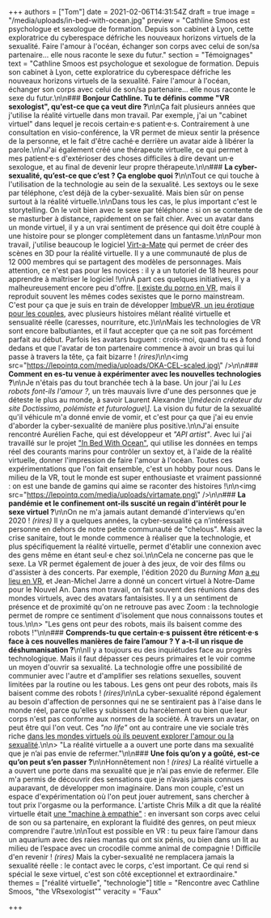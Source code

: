 +++
authors = ["Tom"]
date = 2021-02-06T14:31:54Z
draft = true
image = "/media/uploads/in-bed-with-ocean.jpg"
preview = "Cathline Smoos est psychologue et sexologue de formation. Depuis son cabinet à Lyon, cette exploratrice du cyberespace défriche les nouveaux horizons virtuels de la sexualité. Faire l'amour à l'océan, échanger son corps avec celui de son/sa partenaire... elle nous raconte le sexe du futur."
section = "Témoignages"
text = "Cathline Smoos est psychologue et sexologue de formation. Depuis son cabinet à Lyon, cette exploratrice du cyberespace défriche les nouveaux horizons virtuels de la sexualité. Faire l'amour à l'océan, échanger son corps avec celui de son/sa partenaire... elle nous raconte le sexe du futur.\n\n### **Bonjour Cathline. Tu te définis comme \"VR sexologist\", qu'est-ce que ça veut dire ?**\n\nÇa fait plusieurs années que j'utilise la réalité virtuelle dans mon travail. Par exemple, j'ai un \"cabinet virtuel\" dans lequel je recois certain·e·s patient·e·s. Contrairement à une consultation en visio-conférence, la VR permet de mieux sentir la présence de la personne, et le fait d'être caché·e derrière un avatar aide à libérer la parole.\n\nJ'ai également créé une thérapeute virtuelle, ce qui permet à mes patient·e·s d'extérioser des choses difficiles à dire devant un·e sexologue, et au final de devenir leur propre thérapeute.\n\n### **La cyber-sexualité, qu’est-ce que c’est ? Ça englobe quoi ?**\n\nTout ce qui touche à l'utilisation de la technologie au sein de la sexualité. Les sextoys ou le sexe par téléphone, c’est déjà de la cyber-sexualité. Mais bien sûr on pense surtout à la réalité virtuelle.\n\nDans tous les cas, le plus important c'est le storytelling. On le voit bien avec le sexe par téléphone : si on se contente de se masturber à distance, rapidement on se fait chier. Avec un avatar dans un monde virtuel, il y a un vrai sentiment de présence qui doit être couplé à une histoire pour se plonger complètement dans un fantasme.\n\nPour mon travail, j'utilise beaucoup le logiciel [Virt-a-Mate](https://hub.virtamate.com) qui permet de créer des scènes en 3D pour la réalité virtuelle. Il y a une communauté de plus de 12&nbsp;000 membres qui se partagent des modèles de personnages. Mais attention, ce n'est pas pour les novices : il y a un tutoriel de 18 heures pour apprendre à maîtriser le logiciel !\n\nÀ part ces quelques initiatives, il y a malheureusement encore peu d'offre. [Il existe du porno en VR](https://lepointq.com/articles/21-02/voir-autrement-avec-un-casque-vr/), mais il reproduit souvent les mêmes codes sexistes que le porno mainstream. C'est pour ça que je suis en train de développer [ImbueVR, un jeu érotique pour les couples](https://www.imbuevr.com/), avec plusieurs histoires mêlant réalité virtuelle et sensualité réelle (caresses, nourriture, etc.)\n\nMais les technologies de VR sont encore balbutiantes, et il faut accepter que ça ne soit pas forcément parfait au début. Parfois les avatars buguent : crois-moi, quand tu es à fond dedans et que l'avatar de ton partenaire commence à avoir un bras qui lui passe à travers la tête, ça fait bizarre ! _(rires)_\n\n<img src=\"https://lepointq.com/media/uploads/OKA-CEL-scaled.jpg\" />\n\n### **Comment en es-tu venue à expérimenter avec les nouvelles technologies ?**\n\nJe n'étais pas du tout branchée tech à la base. Un jour j'ai lu _Les robots font-ils l'amour ?,_ un très mauvais livre d'une des personnes que je déteste le plus au monde, à savoir Laurent Alexandre _\\[médecin créateur du site Doctissimo, polémiste et futurologue\\]._ La vision du futur de la sexualité qu'il véhicule m'a donné envie de vomir, et c'est pour ça que j'ai eu envie d'aborder la cyber-sexualité de manière plus positive.\n\nJ'ai ensuite rencontré Aurélien Fache, qui est développeur et _\"API artist\"_. Avec lui j'ai travaillé sur le projet [\"In Bed With Ocean\"](https://futureofsex.net/remote-sex/sea-of-love-innovative-project-mixes-sex-and-the-ocean/), qui utilise les données en temps réel des courants marins pour contrôler un sextoy et, à l'aide de la réalité virtuelle, donner l'impression de faire l'amour à l'océan. Toutes ces expérimentations que l'on fait ensemble, c'est un hobby pour nous. Dans le milieu de la VR, tout le monde est super enthousiaste et vraiment passionné : on est une bande de gamins qui aime se raconter des histoires !\n\n<img src=\"https://lepointq.com/media/uploads/virtamate.png\" />\n\n### **La pandémie et le confinement ont-ils suscité un regain d'intérêt pour le sexe virtuel ?**\n\nOn ne m'a jamais autant demandé d'interviews qu'en 2020 ! _(rires)_ Il y a quelques années, la cyber-sexualité ça n’intéressait personne en dehors de notre petite communauté de \"chelous\". Mais avec la crise sanitaire, tout le monde commence à réaliser que la technologie, et plus spécifiquement la réalité virtuelle, permet d'établir une connexion avec des gens même en étant seul·e chez soi.\n\nCela ne concerne pas que le sexe. La VR permet également de jouer à des jeux, de voir des films ou d'assister à des concerts. Par exemple, l'édition 2020 du _Burning Man_ [a eu lieu en VR](https://www.ladn.eu/mondes-creatifs/burning-man-2020-festival-version-virtuelle/), et Jean-Michel Jarre a donné un concert virtuel à Notre-Dame pour le Nouvel An. Dans mon travail, on fait souvent des réunions dans des mondes virtuels, avec des avatars fantaisistes. Il y a un sentiment de présence et de proximité qu'on ne retrouve pas avec Zoom : la technologie permet de rompre ce sentiment d'isolement que nous connaissons toutes et tous.\n\n> \"Les gens ont peur des robots, mais ils baisent comme des robots !\"\n\n### **Comprends-tu que certain·e·s puissent être réticent·e·s face à ces nouvelles manières de faire l’amour ? Y a-t-il un risque de déshumanisation ?**\n\nIl y a toujours eu des inquiétudes face au progrès technologique. Mais il faut dépasser ces peurs primaires et le voir comme un moyen d'ouvrir sa sexualité. La technologie offre une possibilité de communier avec l'autre et d'amplifier ses relations sexuelles, souvent limitées par la routine ou les tabous. Les gens ont peur des robots, mais ils baisent comme des robots ! _(rires)_\n\nLa cyber-sexualité répond également au besoin d'affection de personnes qui ne se sentiraient pas à l'aise dans le monde réel, parce qu'elles y subissent du harcèlement ou bien que leur corps n'est pas conforme aux normes de la société. À travers un avatar, on peut être qui l'on veut. Ces _\"no life\"_ ont au contraire une vie sociale très riche [dans les mondes virtuels où ils peuvent explorer l'amour ou la sexualité](https://lepointq.com/articles/21-02/du-sexe-dans-les-jeux-video/).\n\n> \"La réalité virtuelle a a ouvert une porte dans ma sexualité que je n’ai pas envie de refermer.\"\n\n### **Une fois qu’on y a goûté, est-ce qu’on peut s’en passer ?**\n\nHonnêtement non ! _(rires)_ La réalité virtuelle a a ouvert une porte dans ma sexualité que je n’ai pas envie de refermer. Elle m'a permis de découvrir des sensations que je n’avais jamais connues auparavant, de développer mon imaginaire. Dans mon couple, c'est un espace d'expérimentation où l'on peut jouer autrement, sans chercher à tout prix l'orgasme ou la performance. L'artiste Chris Milk a dit que la réalité virtuelle était [une \"machine à empathie\"](https://www.ted.com/talks/chris_milk_how_virtual_reality_can_create_the_ultimate_empathy_machine?language=fr) : en inversant son corps avec celui de son ou sa partenaire, en explorant la fluidité des genres, on peut mieux comprendre l'autre.\n\nTout est possible en VR : tu peux faire l’amour dans un aquarium avec des raies mantas qui ont six pénis, ou bien dans un lit au milieu de l’espace avec un crocodile comme animal de compagnie ! Difficile d'en revenir ! _(rires)_ Mais la cyber-sexualité ne remplacera jamais la sexualité réelle : le contact avec le corps, c'est important. Ce qui rend si spécial le sexe virtuel, c'est son côté exceptionnel et extraordinaire."
themes = ["réalité virtuelle", "technologie"]
title = "Rencontre avec Cathline Smoos, \"the VRsexologist\""
veracity = "Faux"

+++
